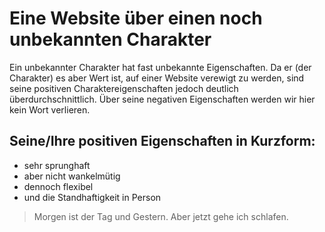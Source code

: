 # Eine Website über einen noch unbekannten Charakter

Ein unbekannter Charakter hat fast unbekannte Eigenschaften.
Da er (der Charakter) es aber Wert ist, auf einer Website verewigt zu werden, sind seine positiven Charaktereigenschaften jedoch deutlich überdurchschnittlich.
Über seine negativen Eigenschaften werden wir hier kein Wort verlieren.

## Seine/Ihre positiven Eigenschaften in Kurzform:
* sehr sprunghaft
* aber nicht wankelmütig
* dennoch flexibel
* und die Standhaftigkeit in Person

> Morgen ist der Tag und Gestern. Aber jetzt gehe ich schlafen.
